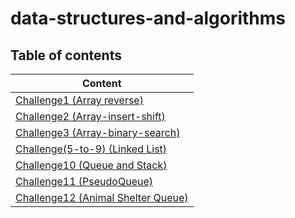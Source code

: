 # data-structures-and-algorithms

## Table of contents

| Content                                              |
|------------------------------------------------------|
| [Challenge1 (Array reverse)](CC1/README.md)          |
| [Challenge2 (Array-insert-shift)](CC2/README.md)     |
| [Challenge3 (Array-binary-search)](CC3/README.md)    |
| [Challenge(5-to-9) (Linked List)](CC5/README.md)     |
| [Challenge10 (Queue and Stack)](CC10/README.md)      |
| [Challenge11 (PseudoQueue)](CC11/README.md)          |
| [Challenge12 (Animal Shelter Queue)](CC12/README.md) |



